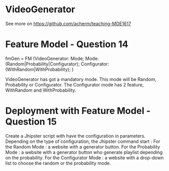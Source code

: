 # VideoGenerator
See more on https://github.com/acherm/teaching-MDE1617

# Feature Model - Question 14
fmGen = FM (VideoGenerator: Mode; Mode: (Random|Probability|Configurator); Configurator: (WithRandom|WithProbability); ) 

VideoGenerator has got a mandatory mode. This mode will be Random, Probability or Configurator.
The Configurator mode has 2 feature, WithRandom and WithProbability.

# Deployment with Feature Model - Question 15
Create a Jhipster script with have the configuration in parameters.
Depending on the type of configuration, the Jhipster command start :
	For the Random Mode : a website with a generator button.
	For the Probability Mode : a website with a generator button who generate playlist depending on the probability.
	For the Configurator Mode : a website with a drop-down list to choose the random or the probability mode.
 
